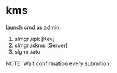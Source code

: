 # kms
launch cmd as admin.

1. slmgr /ipk [Key]
2. slmgr /skms [Server]
3. slgmr /ato

NOTE: Wait confirmation every submition.
